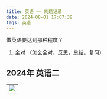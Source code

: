 ```yaml
---
title: 英语 —— 刷题记录 
date: 2024-08-01 17:07:38
tags: 英语
---
```



做英语要达到那种程度？

1. 全对 （怎么全对，反思，总结。复习）
## 2024年 英语二


| |
| :------ |
| ![](pic/English-2024-1.jpg) |